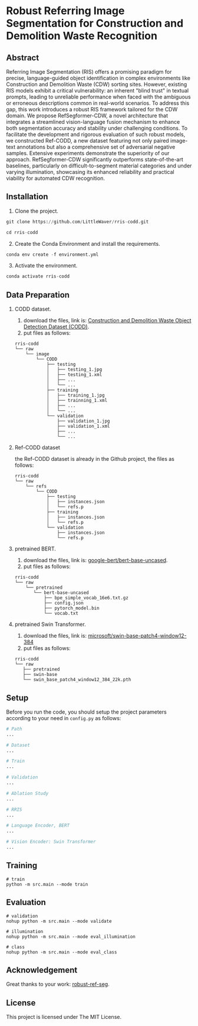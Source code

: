 # Robust Referring Image Segmentation for Construction and Demolition Waste Recognition

## Abstract

Referring Image Segmentation (RIS) offers a promising paradigm for precise, language-guided object identification in complex environments like Construction and Demolition Waste (CDW) sorting sites. However, existing RIS models exhibit a critical vulnerability: an inherent "blind trust" in textual prompts, leading to unreliable performance when faced with the ambiguous or erroneous descriptions common in real-world scenarios. To address this gap, this work introduces a robust RIS framework tailored for the CDW domain. We propose RefSegformer-CDW, a novel architecture that integrates a streamlined vision-language fusion mechanism to enhance both segmentation accuracy and stability under challenging conditions. To facilitate the development and rigorous evaluation of such robust models, we constructed Ref-CODD, a new dataset featuring not only paired image-text annotations but also a comprehensive set of adversarial negative samples. Extensive experiments demonstrate the superiority of our approach. RefSegformer-CDW significantly outperforms state-of-the-art baselines, particularly on difficult-to-segment material categories and under varying illumination, showcasing its enhanced reliability and practical viability for automated CDW recognition.

## Installation

1.   Clone the project.

``` python
git clone https://github.com/LittleWaver/rris-codd.git

cd rris-codd
```

2.   Create the Conda Environment and install the requirements.

``` python
conda env create -f environment.yml
```

3.   Activate the environment.

``` python
conda activate rris-codd
```

## Data Preparation

1.   CODD dataset.

     1.   download the files, link is: [Construction and Demolition Waste Object Detection Dataset (CODD)](https://data.mendeley.com/datasets/wds85kt64j/3).
     2.   put files as follows:

     ``` shell
     rris-codd
     └── raw
         └── image
             └── CODD
                 ├── testing
                 │   ├── testing_1.jpg
                 │   ├── testing_1.xml
                 │   ├── ...
                 │   └── ...
                 ├── training
                 │   ├── training_1.jpg
                 │   ├── trainning_1.xml
                 │   ├── ...
                 │   └── ...
                 └── validation
                     ├── validation_1.jpg
                     ├── validation_1.xml
                     ├── ...
                     └── ...
     ```

2.   Ref-CODD dataset

     the Ref-CODD dataset is already in the Github project, the files as follows:

     ``` shell
     rris-codd
     └── raw
         └── refs
             └── CODD
                 ├── testing
                 │   ├── instances.json
                 │   └── refs.p
                 ├── training
                 │   ├── instances.json
                 │   └── refs.p
                 └── validation
                     ├── instances.json
                     └── refs.p
     ```

3.   pretrained BERT.

     1.   download the files, link is: [google-bert/bert-base-uncased](https://huggingface.co/google-bert/bert-base-uncased).
     2.   put files as follows:

     ``` shell
     rris-codd
     └── raw
         └── pretrained
     		└── bert-base-uncased
     			├── bpe_simple_vocab_16e6.txt.gz
     			├── config.json
     			├── pytorch_model.bin
     			└── vocab.txt
     ```

4.   pretrained Swin Transformer.

     1.   download the files, link is: [microsoft/swin-base-patch4-window12-384](https://huggingface.co/microsoft/swin-base-patch4-window12-384)
     2.   put files as follows:

     ``` shell
     rris-codd
     └── raw
     	├── pretrained
     	├── swin-base
     	└── swin_base_patch4_window12_384_22k.pth
     ```


## Setup

Before you run the code, you should setup the project parameters according to your need in `config.py` as follows:

``` python
# Path
...

# Dataset
...

# Train
...

# Validation
...

# Ablation Study
...

# RRIS
...

# Language Encoder, BERT
...

# Vision Encoder: Swin Transformer
...
```

## Training

``` shell
# train
python -m src.main --mode train
```

## Evaluation

``` shell
# validation
nohup python -m src.main --mode validate

# illumination 
nohup python -m src.main --mode eval_illumination

# class
nohup python -m src.main --mode eval_class
```

## Acknowledgement

Great thanks to your work: [robust-ref-seg](https://github.com/jianzongwu/robust-ref-seg).

## License

This project is licensed under The MIT License.
